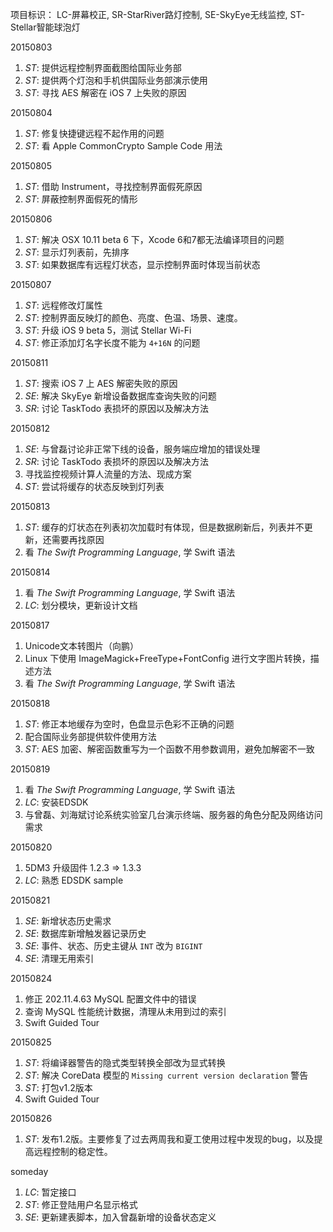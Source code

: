 项目标识： LC-屏幕校正, SR-StarRiver路灯控制, SE-SkyEye无线监控, ST-Stellar智能球泡灯

20150803

1. *ST*: 提供远程控制界面截图给国际业务部
2. *ST*: 提供两个灯泡和手机供国际业务部演示使用
3. *ST*: 寻找 AES 解密在 iOS 7 上失败的原因

20150804

1. *ST*: 修复快捷键远程不起作用的问题
2. *ST*: 看 Apple CommonCrypto Sample Code 用法

20150805

1. *ST*: 借助 Instrument，寻找控制界面假死原因
2. *ST*: 屏蔽控制界面假死的情形

20150806

1. *ST*: 解决 OSX 10.11 beta 6 下，Xcode 6和7都无法编译项目的问题
2. *ST*: 显示灯列表前，先排序
3. *ST*: 如果数据库有远程灯状态，显示控制界面时体现当前状态

20150807

1. *ST*: 远程修改灯属性
2. *ST*: 控制界面反映灯的颜色、亮度、色温、场景、速度。
3. *ST*: 升级 iOS 9 beta 5，测试 Stellar Wi-Fi
4. *ST*: 修正添加灯名字长度不能为 `4+16N` 的问题

20150811

1. *ST*: 搜索 iOS 7 上 AES 解密失败的原因
2. *SE*: 解决 SkyEye 新增设备数据库查询失败的问题
3. *SR*: 讨论 TaskTodo 表损坏的原因以及解决方法

20150812

1. *SE*: 与曾磊讨论非正常下线的设备，服务端应增加的错误处理
2. *SR*: 讨论 TaskTodo 表损坏的原因以及解决方法
3. 寻找监控视频计算人流量的方法、现成方案
4. *ST*: 尝试将缓存的状态反映到灯列表

20150813

1. *ST*: 缓存的灯状态在列表初次加载时有体现，但是数据刷新后，列表并不更新，还需要再找原因
2. 看 *The Swift Programming Language*, 学 Swift 语法

20150814

1. 看 *The Swift Programming Language*, 学 Swift 语法
2. *LC*: 划分模块，更新设计文档

20150817

1. Unicode文本转图片（向鹏）
2. Linux 下使用 ImageMagick+FreeType+FontConfig 进行文字图片转换，描述方法
3. 看 *The Swift Programming Language*, 学 Swift 语法

20150818

1. *ST*: 修正本地缓存为空时，色盘显示色彩不正确的问题
2. 配合国际业务部提供软件使用方法
3. *ST*: AES 加密、解密函数重写为一个函数不用参数调用，避免加解密不一致

20150819

1. 看 *The Swift Programming Language*, 学 Swift 语法
2. *LC*: 安装EDSDK
3. 与曾磊、刘海斌讨论系统实验室几台演示终端、服务器的角色分配及网络访问需求

20150820

1. 5DM3 升级固件 1.2.3 => 1.3.3
2. *LC*: 熟悉 EDSDK sample

20150821

1. *SE*: 新增状态历史需求
2. *SE*: 数据库新增触发器记录历史
3. *SE*: 事件、状态、历史主键从 `INT` 改为 `BIGINT`
4. *SE*: 清理无用索引

20150824

1. 修正 202.11.4.63 MySQL 配置文件中的错误
2. 查询 MySQL 性能统计数据，清理从未用到过的索引
3. Swift Guided Tour

20150825

1. *ST*: 将编译器警告的隐式类型转换全部改为显式转换
2. *ST*: 解决 CoreData 模型的 `Missing current version declaration` 警告
3. *ST*: 打包v1.2版本
4. Swift Guided Tour

20150826

1. *ST*: 发布1.2版。主要修复了过去两周我和夏工使用过程中发现的bug，以及提高远程控制的稳定性。

someday

1. *LC*: 暂定接口
2. *ST*: 修正登陆用户名显示格式
3. *SE*: 更新建表脚本，加入曾磊新增的设备状态定义

[//]: # (comment)
